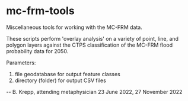 # mc-frm-tools
Miscellaneous tools for working with the MC-FRM data.

These scripts perform 'overlay analysis' on a variety of point, line, and polygon layers against
the CTPS classification of the MC-FRM flood probability data for 2050. 

Parameters:
1. file geodatabase for output feature classes
2. directory (folder) for output CSV files

-- B. Krepp, attending metaphysician
23 June 2022, 27 November 2022

